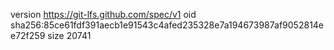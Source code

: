 version https://git-lfs.github.com/spec/v1
oid sha256:85ce61fdf391aecb1e91543c4afed235328e7a194673987af9052814ee72f259
size 20741
